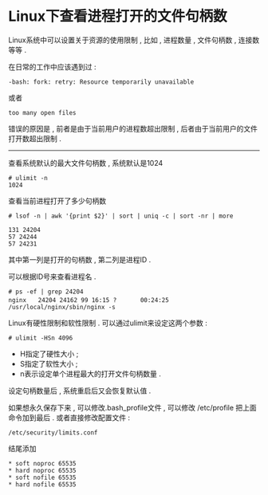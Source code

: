 # Linux下查看进程打开的文件句柄数

Linux系统中可以设置关于资源的使用限制 , 比如 , 进程数量 , 文件句柄数 , 连接数等等 . 

在日常的工作中应该遇到过 : 

```
-bash: fork: retry: Resource temporarily unavailable
```

或者

```
too many open files
```

错误的原因是 , 前者是由于当前用户的进程数超出限制 , 后者由于当前用户的文件打开数超出限制 . 

---

查看系统默认的最大文件句柄数 , 系统默认是1024

```
# ulimit -n
1024
```

查看当前进程打开了多少句柄数

```
# lsof -n | awk '{print $2}' | sort | uniq -c | sort -nr | more

131 24204
57 24244
57 24231
```

其中第一列是打开的句柄数 , 第二列是进程ID .

可以根据ID号来查看进程名 .

```
# ps -ef | grep 24204
nginx　　24204 24162 99 16:15 ?　　　　00:24:25 /usr/local/nginx/sbin/nginx -s
```

Linux有硬性限制和软性限制 . 可以通过ulimit来设定这两个参数 :

```
# ulimit -HSn 4096
```

* H指定了硬性大小 ;
* S指定了软性大小 ; 
* n表示设定单个进程最大的打开文件句柄数量 .

设定句柄数量后 , 系统重启后又会恢复默认值 .

如果想永久保存下来 , 可以修改.bash\_profile文件 , 可以修改 /etc/profile 把上面命令加到最后 . 或者直接修改配置文件 :

```
/etc/security/limits.conf
```

结尾添加

```
* soft noproc 65535
* hard noproc 65535
* soft nofile 65535
* hard nofile 65535
```



